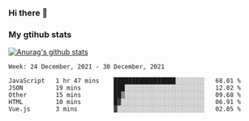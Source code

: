 ### Hi there 👋

### My gtihub stats

[![Anurag's github stats](https://github-readme-stats.vercel.app/api?username=gaozhidong)](https://github.com/gaozhidong/github-readme-stats)

<!--START_SECTION:waka-->
```text
Week: 24 December, 2021 - 30 December, 2021

JavaScript   1 hr 47 mins    █████████████████░░░░░░░░   68.01 % 
JSON         19 mins         ███░░░░░░░░░░░░░░░░░░░░░░   12.02 % 
Other        15 mins         ██▒░░░░░░░░░░░░░░░░░░░░░░   09.68 % 
HTML         10 mins         █▓░░░░░░░░░░░░░░░░░░░░░░░   06.91 % 
Vue.js       3 mins          ▓░░░░░░░░░░░░░░░░░░░░░░░░   02.05 % 
```
<!--END_SECTION:waka-->